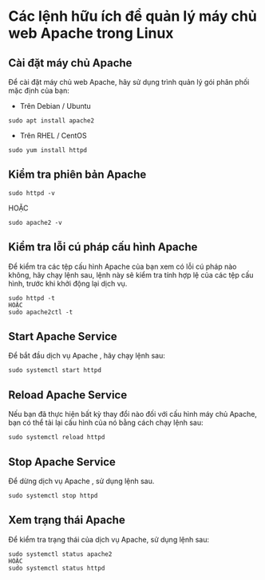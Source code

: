 # Các lệnh hữu ích để quản lý máy chủ web Apache trong Linux

## Cài đặt máy chủ Apache
Để cài đặt máy chủ web Apache, hãy sử dụng trình quản lý gói phân phối mặc định của bạn:

- Trên Debian / Ubuntu
```
sudo apt install apache2
```
- Trên RHEL / CentOS
```
sudo yum install httpd
```
## Kiểm tra phiên bản Apache

```
sudo httpd -v 
```
HOẶC
``` 
sudo apache2 -v
```
## Kiểm tra lỗi cú pháp cấu hình Apache
Để kiểm tra các tệp cấu hình Apache của bạn xem có lỗi cú pháp nào không, hãy chạy lệnh sau, lệnh này sẽ kiểm tra tính hợp lệ của các tệp cấu hình, trước khi khởi động lại dịch vụ.
```
sudo httpd -t 
HOẶC 
sudo apache2ctl -t
```
## Start Apache Service
Để bắt đầu dịch vụ Apache , hãy chạy lệnh sau:
```
sudo systemctl start httpd
```
## Reload Apache Service
Nếu bạn đã thực hiện bất kỳ thay đổi nào đối với cấu hình máy chủ Apache, bạn có thể tải lại cấu hình của nó bằng cách chạy lệnh sau:
```
sudo systemctl reload httpd
```
## Stop Apache Service
Để dừng dịch vụ Apache , sử dụng lệnh sau.
```
sudo systemctl stop httpd
```
## Xem trạng thái Apache

Để kiểm tra trạng thái của dịch vụ Apache, sử dụng lệnh sau:
```
sudo systemctl status apache2
HOẶC
sudo systemctl status httpd
```
